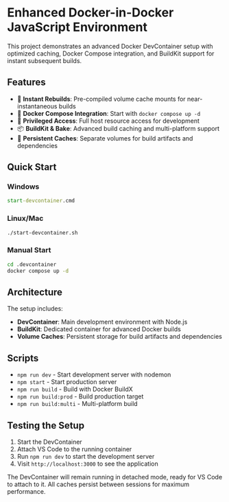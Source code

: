 # Enhanced Docker-in-Docker JavaScript Environment

This project demonstrates an advanced Docker DevContainer setup with optimized
caching, Docker Compose integration, and BuildKit support for instant subsequent
builds.

## Features

- 🚀 **Instant Rebuilds**: Pre-compiled volume cache mounts for
  near-instantaneous builds
- 🐳 **Docker Compose Integration**: Start with `docker compose up -d`
- 🔧 **Privileged Access**: Full host resource access for development
- 📦 **BuildKit & Bake**: Advanced build caching and multi-platform support
- 💾 **Persistent Caches**: Separate volumes for build artifacts and
  dependencies

## Quick Start

### Windows

```cmd
start-devcontainer.cmd
```

### Linux/Mac

```bash
./start-devcontainer.sh
```

### Manual Start

```bash
cd .devcontainer
docker compose up -d
```

## Architecture

The setup includes:

- **DevContainer**: Main development environment with Node.js
- **BuildKit**: Dedicated container for advanced Docker builds
- **Volume Caches**: Persistent storage for build artifacts and dependencies

## Scripts

- `npm run dev` - Start development server with nodemon
- `npm start` - Start production server
- `npm run build` - Build with Docker BuildX
- `npm run build:prod` - Build production target
- `npm run build:multi` - Multi-platform build

## Testing the Setup

1. Start the DevContainer
2. Attach VS Code to the running container
3. Run `npm run dev` to start the development server
4. Visit `http://localhost:3000` to see the application

The DevContainer will remain running in detached mode, ready for VS Code to
attach to it. All caches persist between sessions for maximum performance.
